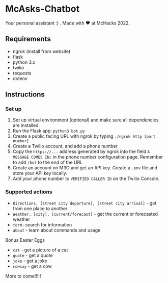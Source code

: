 # McAsks-Chatbot

Your personal assistant :) . Made with ❤️ at McHacks 2022.

## Requirements

- ngrok (install from website)
- flask
- python 3.x
- twilio
- requests
- dotenv

## Instructions

### Set up

1. Set up virtual environment (optional) and make sure all dependencies are installed.
2. Run the Flask app: `python3 bot.py`
3. Create a public facing URL with ngrok by typing `./ngrok http [port number]`
4. Create a Twilio account, and add a phone number
5. Copy the `https://...` address generated by ngrok into the field `A MESSAGE COMES IN:` in the phone number configuration page. Remember to add `/bot` to the end of the URL
6. Create an account on M3O and get an API key. Create a `.env` file and store your API key locally.
7. Add your phone number to `VERIFIED CALLER ID` on the Twilio Console.

### Supported actions

- `Directions, [street city departure], [street city arrival]` - get from one place to another
- `Weather, [city], [current/forecast]` - get the current or forecasted weather
- `term`- search for information
- `about` - learn about commands and usage

Bonus Easter Eggs

- `cat` - get a picture of a cat
- `quote` - get a quote
- `joke` - get a joke
- `cowsay` - get a cow

More to come!!!!!
